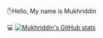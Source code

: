 

:raised_hand:Hello, My name is Mukhriddin

:computer: 
[![Mukhriddin's GitHub stats](https://github-readme-stats.vercel.app/api?username=Mukhriddin19980901)](https://github.com/Mukhriddin19980901/github-readme-stats)

